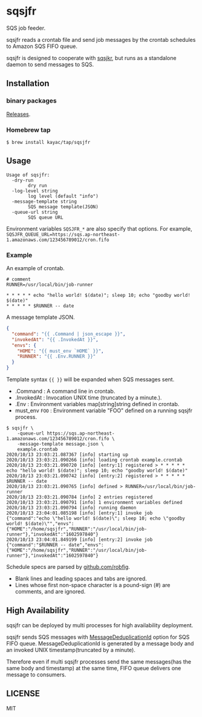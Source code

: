 # sqsjfr

SQS job feeder.

sqsjfr reads a crontab file and send job messages by the crontab schedules to Amazon SQS FIFO queue.

sqsjfr is designed to cooperate with [sqsjkr](https://github.com/kayac/sqsjkr), but runs as a standalone daemon to send messages to SQS.

## Installation

### binary packages

[Releases](https://github.com/kayac/sqsjfr/releases).

### Homebrew tap

```console
$ brew install kayac/tap/sqsjfr
```

## Usage

```
Usage of sqsjfr:
  -dry-run
    	dry run
  -log-level string
    	log level (default "info")
  -message-template string
    	SQS message template(JSON)
  -queue-url string
    	SQS queue URL
```

Environment variables `SQSJFR_*` are also specify that options. For example, `SQSJFR_QUEUE_URL=https://sqs.ap-northeast-1.amazonaws.com/123456789012/cron.fifo`


### Example

An example of crontab.

```crontab
# comment
RUNNER=/usr/local/bin/job-runner

* * * * * echo "hello world! $(date)"; sleep 10; echo "goodby world! $(date)"
* * * * * $RUNNER -- date
```

A message template JSON.

```json
{
  "command": "{{ .Command | json_escape }}",
  "invokedAt": "{{ .InvokedAt }}",
  "envs": {
    "HOME": "{{ must_env `HOME` }}",
    "RUNNER": "{{ .Env.RUNNER }}"
  }
}
```

Template syntax `{{ }}` will be expanded when SQS messages sent.

- .Command : A command line in crontab.
- .InvokedAt : Invocation UNIX time (truncated by a minute.).
- .Env : Environment variables map[string]string defined in crontab.
- must_env `FOO` : Environment variable "FOO" defined on a running sqsjfr process.

```console
$ sqsjfr \
    -queue-url https://sqs.ap-northeast-1.amazonaws.com/123456789012/cron.fifo \
    -message-template message.json \
    example.crontab
2020/10/13 23:03:21.087367 [info] starting up
2020/10/13 23:03:21.090266 [info] loading crontab example.crontab
2020/10/13 23:03:21.090720 [info] [entry:1] registered > * * * * * echo "hello world! $(date)"; sleep 10; echo "goodby world! $(date)"
2020/10/13 23:03:21.090742 [info] [entry:2] registered > * * * * * $RUNNER -- date
2020/10/13 23:03:21.090765 [info] defined > RUNNER=/usr/local/bin/job-runner
2020/10/13 23:03:21.090784 [info] 2 entries registered
2020/10/13 23:03:21.090791 [info] 1 environment variables defined
2020/10/13 23:03:21.090794 [info] running daemon
2020/10/13 23:04:01.085198 [info] [entry:1] invoke job {"command":"echo \"hello world! $(date)\"; sleep 10; echo \"goodby world! $(date)\"","envs":{"HOME":"/home/sqsjfr","RUNNER":"/usr/local/bin/job-runner"},"invokedAt":"1602597840"}
2020/10/13 23:04:01.849199 [info] [entry:2] invoke job {"command":"$RUNNER -- date","envs":{"HOME":"/home/sqsjfr","RUNNER":"/usr/local/bin/job-runner"},"invokedAt":"1602597840"}
```

Schedule specs are parsed by [github.com/robfig](https://github.com/robfig/cron).
  - Blank lines and leading spaces and tabs are ignored.
  - Lines whose first non-space character is a pound-sign (#) are comments, and are ignored.

## High Availability

sqsjfr can be deployed by multi processes for high availability deployment.

sqsjfr sends SQS messages with [MessageDeduplicationId](https://docs.aws.amazon.com/AWSSimpleQueueService/latest/SQSDeveloperGuide/using-messagededuplicationid-property.html) option for SQS FIFO queue. MessageDeduplicationId is generated by a message body and an invoked UNIX timestamp(truncated by a minute).

Therefore even if multi sqsjfr processes send the same messages(has the same body and timestamp) at the same time, FIFO queue delivers one message to consumers.


## LICENSE

MIT
